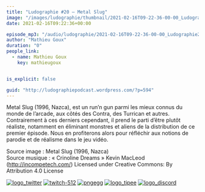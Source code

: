 ```yaml
---
title: "Ludographie #20 – Metal Slug"
image: "/images/ludographie/thumbnail/2021-02-16T09-22-36-00-00_Ludographie20MetalSlug.jpg"
date: 2021-02-16T09:22:36+00:00

episode_mp3: "/audio/ludographie/2021-02-16T09-22-36-00-00_Ludographie20MetalSlug.mp3"
author: "Mathieu Goux"
duration: "0"
people_link: 
  - name: Mathieu Goux
    key: mathieugoux


is_explicit: false

guid: "http://ludographiepodcast.wordpress.com/?p=594"
---
```


<PodcastHeader/>

<!-- ECRIRE LA DESCRIPTION DE L'EPISODE SOUS CETTE LIGNE -->
<p>Metal Slug (1996, Nazca), est un run’n gun parmi les mieux connus du monde de l’arcade, aux côtés des Contra, des Turrican et autres. Contrairement à ces derniers cependant, il prend le parti d’être plutôt réaliste, notamment en éliminant monstres et aliens de la distribution de ce premier épisode. Nous en profiterons alors pour réfléchir aux notions de parodie et de réalisme dans le jeu vidéo. <br>
</p>
<p></p>
<p><a href="" rel="nofollow"></a></p>
 
<p>Source image : Metal Slug (1996, Nazca)<br>
Source musique : «&nbsp;Crinoline Dreams&nbsp;» Kevin MacLeod (<a title="http://incompetech.com/" href="http://incompetech.com/" rel="nofollow">http://incompetech.com/</a>) Licensed under Creative Commons: By Attribution 4.0 License</p>


<!--tr--><p>
<!--td--><span><a href="https://twitter.com/Gouximan" rel="nofollow"><img src="/resources/ludographie/2021-02-16T09-22-36-00-00_Ludographie20MetalSlug/logo_twitter-1.png" alt="logo_twitter"></a><!--/td--></span>
<!--td--><span><a href="https://www.twitch.tv/mathieugoux" rel="nofollow"><img src="/resources/ludographie/2021-02-16T09-22-36-00-00_Ludographie20MetalSlug/twitch-512-1.png" alt="twitch-512"></a><!--/td--></span>
<!--td--><span><a href="https://www.youtube.com/user/MattTheFatalifieur/videos" rel="nofollow"><img src="/resources/ludographie/2021-02-16T09-22-36-00-00_Ludographie20MetalSlug/pngegg.png" alt="pngegg"></a><!--/td--></span>
<!--td--><span><a href="http://fr.tipeee.com/calvinball" rel="nofollow"><img src="/resources/ludographie/2021-02-16T09-22-36-00-00_Ludographie20MetalSlug/logo_tipee-1.png" alt="logo_tipee"></a><!--/td--></span>
<!--td--><span><a href="https://discord.com/invite/4RnA9v7" rel="nofollow"><img src="/resources/ludographie/2021-02-16T09-22-36-00-00_Ludographie20MetalSlug/logo_discord-1.png" alt="logo_discord"></a><!--/td--></span>
<!--/tr--></p>




